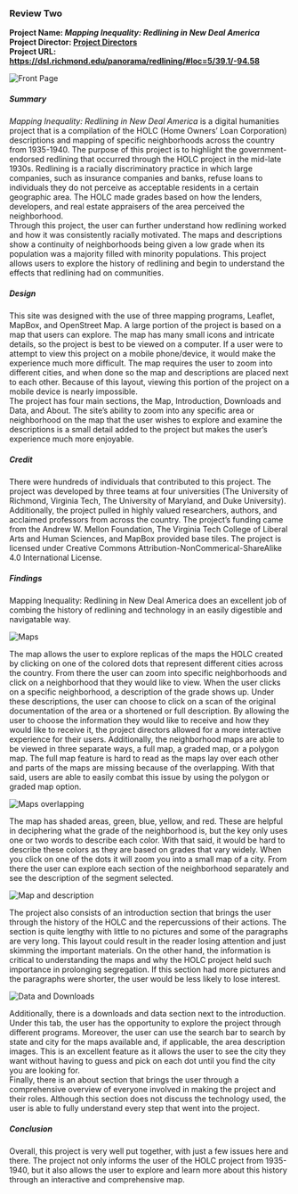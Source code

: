 ### Review Two  
**Project Name: _Mapping Inequality: Redlining in New Deal America_  
Project Director: [Project Directors](https://dsl.richmond.edu/panorama/redlining/#loc=5/39.1/-94.58&text=about)  
Project URL: [https://dsl.richmond.edu/panorama/redlining/#loc=5/39.1/-94.58 ](https://dsl.richmond.edu/panorama/redlining/#loc=5/39.1/-94.58 )**  

![Front Page](https://lsix642.github.io/Lizzie-S./images/MIfrontpage.png)  

##### Summary  
_Mapping Inequality: Redlining in New Deal America_ is a digital humanities project that is a compilation of the HOLC (Home Owners’ Loan Corporation) descriptions and mapping of specific neighborhoods across the country from 1935-1940. The purpose of this project is to highlight the government-endorsed redlining that occurred through the HOLC project in the mid-late 1930s. Redlining is a racially discriminatory practice in which large companies, such as insurance companies and banks, refuse loans to individuals they do not perceive as acceptable residents in a certain geographic area. The HOLC made grades based on how the lenders, developers, and real estate appraisers of the area perceived the neighborhood.  
Through this project, the user can further understand how redlining worked and how it was consistently racially motivated. The maps and descriptions show a continuity of neighborhoods being given a low grade when its population was a majority filled with minority populations. This project allows users to explore the history of redlining and begin to understand the effects that redlining had on communities.  
##### Design  
This site was designed with the use of three mapping programs, Leaflet, MapBox, and OpenStreet Map. A large portion of the project is based on a map that users can explore. The map has many small icons and intricate details, so the project is best to be viewed on a computer. If a user were to attempt to view this project on a mobile phone/device, it would make the experience much more difficult. The map requires the user to zoom into different cities, and when done so the map and descriptions are placed next to each other. Because of this layout, viewing this portion of the project on a mobile device is nearly impossible.  
The project has four main sections, the Map, Introduction, Downloads and Data, and About. The site’s ability to zoom into any specific area or neighborhood on the map that the user wishes to explore and examine the descriptions is a small detail added to the project but makes the user’s experience much more enjoyable.  
##### Credit  
There were hundreds of individuals that contributed to this project. The project was developed by three teams at four universities (The University of Richmond, Virginia Tech, The University of Maryland, and Duke University). Additionally, the project pulled in highly valued researchers, authors, and acclaimed professors from across the country. The project’s funding came from the Andrew W. Mellon Foundation, The Virginia Tech College of Liberal Arts and Human Sciences, and MapBox provided base tiles. The project is licensed under Creative Commons Attribution-NonCommerical-ShareAlike 4.0 International License.  
##### Findings  
Mapping Inequality: Redlining in New Deal America does an excellent job of combing the history of redlining and technology in an easily digestible and navigatable way.   

![Maps](https://lsix642.github.io/Lizzie-S./images/IM3maps.png)  

The map allows the user to explore replicas of the maps the HOLC created by clicking on one of the colored dots that represent different cities across the country. From there the user can zoom into specific neighborhoods and click on a neighborhood that they would like to view. When the user clicks on a specific neighborhood, a description of the grade shows up. Under these descriptions, the user can choose to click on a scan of the original documentation of the area or a shortened or full description. By allowing the user to choose the information they would like to receive and how they would like to receive it, the project directors allowed for a more interactive experience for their users. Additionally, the neighborhood maps are able to be viewed in three separate ways, a full map, a graded map, or a polygon map. The full map feature is hard to read as the maps lay over each other and parts of the maps are missing because of the overlapping. With that said, users are able to easily combat this issue by using the polygon or graded map option. 

![Maps overlapping](https://lsix642.github.io/Lizzie-S./images/IMoverlapping.png)  

The map has shaded areas, green, blue, yellow, and red. These are helpful in deciphering what the grade of the neighborhood is, but the key only uses one or two words to describe each color. With that said, it would be hard to describe these colors as they are based on grades that vary widely. When you click on one of the dots it will zoom you into a small map of a city. From there the user can explore each section of the neighborhood separately and see the description of the segment selected.  

![Map and description](https://lsix642.github.io/Lizzie-S./images/IMmapdescription.png)  

The project also consists of an introduction section that brings the user through the history of the HOLC and the repercussions of their actions. The section is quite lengthy with little to no pictures and some of the paragraphs are very long. This layout could result in the reader losing attention and just skimming the important materials. On the other hand, the information is critical to understanding the maps and why the HOLC project held such importance in prolonging segregation. If this section had more pictures and the paragraphs were shorter, the user would be less likely to lose interest.

![Data and Downloads](https://lsix642.github.io/Lizzie-S./images/IMdownload.png) 

Additionally, there is a downloads and data section next to the introduction. Under this tab, the user has the opportunity to explore the project through different programs. Moreover, the user can use the search bar to search by state and city for the maps available and, if applicable, the area description images. This is an excellent feature as it allows the user to see the city they want without having to guess and pick on each dot until you find the city you are looking for.  
Finally, there is an about section that brings the user through a comprehensive overview of everyone involved in making the project and their roles. Although this section does not discuss the technology used, the user is able to fully understand every step that went into the project.  
##### Conclusion  
Overall, this project is very well put together, with just a few issues here and there. The project not only informs the user of the HOLC project from 1935-1940, but it also allows the user to explore and learn more about this history through an interactive and comprehensive map.

